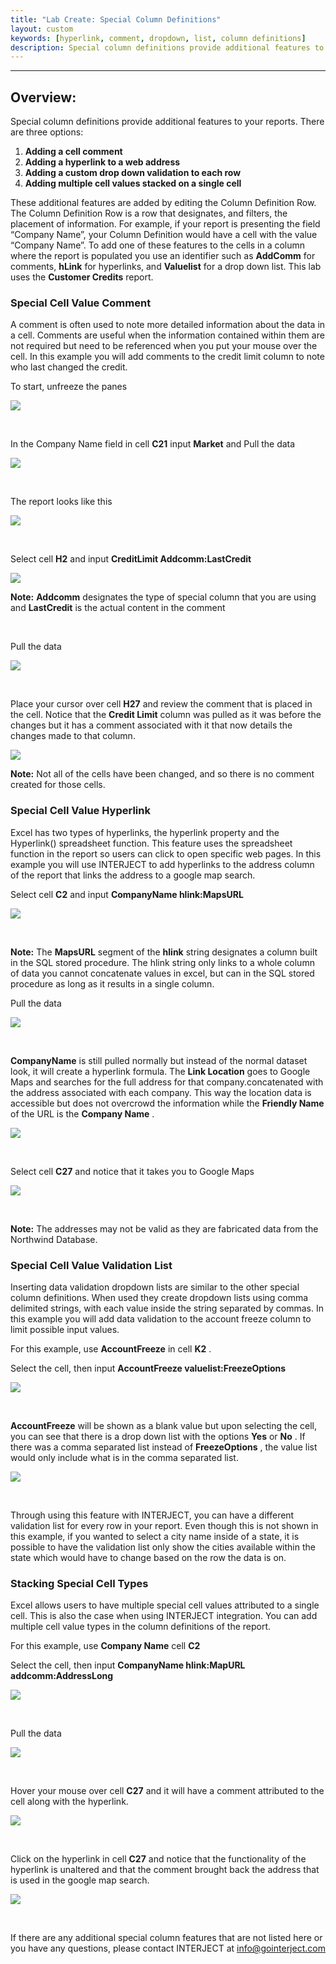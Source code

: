 ```yaml
---
title: "Lab Create: Special Column Definitions"
layout: custom
keywords: [hyperlink, comment, dropdown, list, column definitions]
description: Special column definitions provide additional features to columns within your reports.
---
```

* * *

##  **Overview:**

Special column definitions provide additional features to your reports. There are three options: 

1. **Adding a cell comment**
2. **Adding a hyperlink to a web address**
3. **Adding a custom drop down validation to each row**
4. **Adding multiple cell values stacked on a single cell**

These additional features are added by editing the Column Definition Row. The Column Definition Row is a row that designates, and filters, the placement of information. For example, if your report is presenting the field “Company Name”, your Column Definition would have a cell with the value “Company Name”. To add one of these features to the cells in a column where the report is populated you use an identifier such as  **AddComm** for comments,  **hLink** for hyperlinks, and  **Valuelist** for a drop down list. This lab uses the **Customer Credits** report. 

###  Special Cell Value Comment 

A comment is often used to note more detailed information about the data in a cell. Comments are useful when the information contained within them are not required but need to be referenced when you put your mouse over the cell. In this example you will add comments to the credit limit column to note who last changed the credit. 

To start, unfreeze the panes 

![](/images/L-Create-SpecColDefs/01.jpg)

<br> 


In the Company Name field in cell  **C21** input  **Market** and  Pull the data 

![](/images/L-Create-SpecColDefs/02.jpg)

<br> 


The report looks like this 

![](/images/L-Create-SpecColDefs/03.jpg)

<br> 


Select cell  **H2** and input  **CreditLimit Addcomm:LastCredit**

![](/images/L-Create-SpecColDefs/04.jpg)

**Note:** **Addcomm** designates the type of special column that you are using and  **LastCredit** is the actual content in the comment 

<br> 


Pull the data 

![](/images/L-Create-SpecColDefs/05.jpg)

<br> 


Place your cursor over cell  **H27** and review the comment that is placed in the cell. Notice that the  **Credit Limit** column was pulled as it was before the changes but it has a comment associated with it that now details the changes made to that column. 

![](/images/L-Create-SpecColDefs/06.jpg)

**Note:** Not all of the cells have been changed, and so there is no comment created for those cells. 

###  Special Cell Value Hyperlink 

Excel has two types of hyperlinks, the hyperlink property and the Hyperlink() spreadsheet function. This feature uses the spreadsheet function in the report so users can click to open specific web pages. In this example you will use INTERJECT to add hyperlinks to the address column of the report that links the address to a google map search. 

Select cell  **C2** and input  **CompanyName hlink:MapsURL**

![](/images/L-Create-SpecColDefs/07.jpg)

<br>

**Note:** The  **MapsURL** segment of the  **hlink** string designates a column built in the SQL stored procedure. The hlink string only links to a whole column of data you cannot concatenate values in excel, but can in the SQL stored procedure as long as it results in a single column. 

Pull the data 

![](/images/L-Create-SpecColDefs/08.jpg)

<br> 


**CompanyName** is still pulled normally but instead of the normal dataset look, it will create a hyperlink formula. The  **Link Location** goes to Google Maps and searches for the full address for that company.concatenated with the address associated with each company. This way the location data is accessible but does not overcrowd the information while the  **Friendly Name** of the URL is the  **Company Name** . 

![](/images/L-Create-SpecColDefs/09.jpg)

<br>

Select cell  **C27** and notice that it takes you to Google Maps 

![](/images/L-Create-SpecColDefs/10.jpg)

<br>

**Note:** The addresses may not be valid as they are fabricated data from the Northwind Database. 

###  Special Cell Value Validation List 

Inserting data validation dropdown lists are similar to the other special column definitions.  When used they create dropdown lists using comma delimited strings, with each value inside the string separated by commas.  In this example you will add data validation to the account freeze column to limit possible input values. 

For this example, use  **AccountFreeze** in cell  **K2** . 

Select the cell, then input  **AccountFreeze valuelist:FreezeOptions**

![](/images/L-Create-SpecColDefs/11.jpg)

<br> 


**AccountFreeze** will be shown as a blank value but upon selecting the cell, you can see that there is a drop down list with the options  **Yes** or  **No** . If there was a comma separated list instead of  **FreezeOptions** , the value list would only include what is in the comma separated list. 

![](/images/L-Create-SpecColDefs/12.jpg)

<br>

Through using this feature with INTERJECT, you can have a different validation list for every row in your report. Even though this is not shown in this example, if you wanted to select a city name inside of a state, it is possible to have the validation list only show the cities available within the state which would have to change based on the row the data is on.

###  Stacking Special Cell Types 

Excel allows users to have multiple special cell values attributed to a single cell. This is also the case when using INTERJECT integration. You can add multiple cell value types in the column definitions of the report. 

For this example, use  **Company Name** cell  **C2**

Select the cell, then input  **CompanyName hlink:MapURL** **addcomm:AddressLong**

![](/images/L-Create-SpecColDefs/13.jpg)

<br> 


Pull the data 

![](/images/L-Create-SpecColDefs/14.jpg)

<br> 


Hover your mouse over cell  **C27** and it will have a comment attributed to the cell along with the hyperlink. 

![](/images/L-Create-SpecColDefs/15.jpg)

<br> 


Click on the hyperlink in cell  **C27** and  notice that the functionality of the hyperlink is unaltered and that the comment brought back the address that is used in the google map search. 

![](/images/L-Create-SpecColDefs/16.jpg)

<br>

If there are any additional special column features that are not listed here or you have any questions, please contact INTERJECT at info@gointerject.com 

